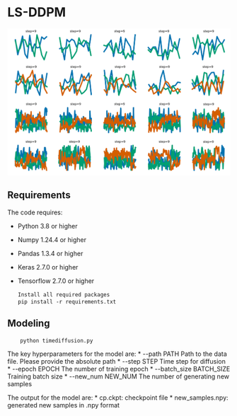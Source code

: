 # LS-DDPM

<img src="https://github.com/lindan1128/LS-DDPM/blob/main/gif.gif"/>

## Requirements

The code requires:
  * Python 3.8 or higher
  * Numpy 1.24.4 or higher
  * Pandas 1.3.4 or higher
  * Keras 2.7.0 or higher
  * Tensorflow 2.7.0 or higher

 		Install all required packages
		pip install -r requirements.txt

  ## Modeling
  
  		python timediffusion.py
  The key hyperparameters for the model are:
	* --path PATH           Path to the data file. Please provide the absolute path
	* --step STEP           Time step for diffusion
	* --epoch EPOCH         The number of training epoch
	* --batch_size BATCH_SIZE Training batch size
	* --new_num NEW_NUM     The number of generating new samples

   The output for the model are:
	* cp.ckpt: checkpoint file
	* new_samples.npy: generated new samples in .npy format

 
